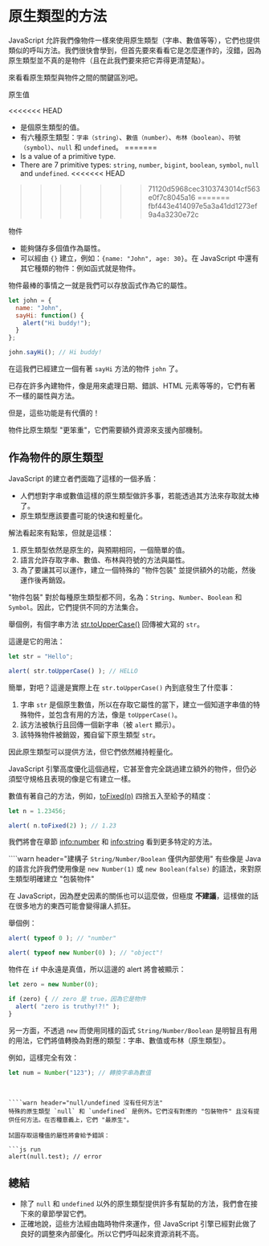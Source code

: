 # 原生類型的方法

JavaScript 允許我們像物件一樣來使用原生類型（字串、數值等等），它們也提供類似的呼叫方法。我們很快會學到，但首先要來看看它是怎麼運作的，沒錯，因為原生類型並不真的是物件（且在此我們要來把它弄得更清楚點）。

來看看原生類型與物件之間的關鍵區別吧。

原生值

<<<<<<< HEAD
- 是個原生類型的值。
- 有六種原生類型：`字串（string）`、`數值（number）`、`布林（boolean）`、`符號（symbol）`、`null` 和 `undefined`。
=======
- Is a value of a primitive type.
- There are 7 primitive types: `string`, `number`, `bigint`, `boolean`, `symbol`, `null` and `undefined`.
<<<<<<< HEAD
>>>>>>> 71120d5968cec3103743014cf563e0f7c8045a16
=======
>>>>>>> fbf443e414097e5a3a41dd1273ef9a4a3230e72c

物件

- 能夠儲存多個值作為屬性。
- 可以經由 `{}` 建立，例如：`{name: "John", age: 30}`。在 JavaScript 中還有其它種類的物件：例如函式就是物件。

物件最棒的事情之一就是我們可以存放函式作為它的屬性。

```js run
let john = {
  name: "John",
  sayHi: function() {
    alert("Hi buddy!");
  }
};

john.sayHi(); // Hi buddy!
```

在這我們已經建立一個有著 `sayHi` 方法的物件 `john` 了。

已存在許多內建物件，像是用來處理日期、錯誤、HTML 元素等等的，它們有著不一樣的屬性與方法。

但是，這些功能是有代價的！

物件比原生類型 "更笨重"，它們需要額外資源來支援內部機制。

## 作為物件的原生類型

JavaScript 的建立者們面臨了這樣的一個矛盾：

- 人們想對字串或數值這樣的原生類型做許多事，若能透過其方法來存取就太棒了。
- 原生類型應該要盡可能的快速和輕量化。

解法看起來有點笨，但就是這樣：

1. 原生類型依然是原生的，與預期相同，一個簡單的值。
2. 語言允許存取字串、數值、布林與符號的方法與屬性。
3. 為了要讓其可以運作，建立一個特殊的 "物件包裝" 並提供額外的功能，然後運作後再銷毀。

"物件包裝" 對於每種原生類型都不同，名為：`String`、`Number`、`Boolean` 和 `Symbol`。因此，它們提供不同的方法集合。

舉個例，有個字串方法 [str.toUpperCase()](https://developer.mozilla.org/en/docs/Web/JavaScript/Reference/Global_Objects/String/toUpperCase) 回傳被大寫的 `str`。

這邊是它的用法：

```js run
let str = "Hello";

alert( str.toUpperCase() ); // HELLO
```

簡單，對吧？這邊是實際上在 `str.toUpperCase()` 內到底發生了什麼事：

1. 字串 `str` 是個原生數值，所以在存取它屬性的當下，建立一個知道字串值的特殊物件，並包含有用的方法，像是 `toUpperCase()`。
2. 該方法被執行且回傳一個新字串（被 `alert` 顯示）。
3. 該特殊物件被銷毀，獨自留下原生類型 `str`。

因此原生類型可以提供方法，但它們依然維持輕量化。

JavaScript 引擎高度優化這個過程，它甚至會完全跳過建立額外的物件，但仍必須堅守規格且表現的像是它有建立一樣。

數值有著自己的方法，例如，[toFixed(n)](https://developer.mozilla.org/en-US/docs/Web/JavaScript/Reference/Global_Objects/Number/toFixed) 四捨五入至給予的精度：

```js run
let n = 1.23456;

alert( n.toFixed(2) ); // 1.23
```

我們將會在章節 <info:number> 和 <info:string> 看到更多特定的方法。

````warn header="建構子 `String/Number/Boolean` 僅供內部使用"
有些像是 Java 的語言允許我們使用像是 `new Number(1)` 或 `new Boolean(false)` 的語法，來對原生類型明確建立 "包裝物件"

在 JavaScript，因為歷史因素的關係也可以這麼做，但極度 **不建議**，這樣做的話在很多地方的東西可能會變得讓人抓狂。

舉個例：

```js run
alert( typeof 0 ); // "number"

alert( typeof new Number(0) ); // "object"!
```

物件在 `if` 中永遠是真值，所以這邊的 alert 將會被顯示：

```js run
let zero = new Number(0);

if (zero) { // zero 是 true，因為它是物件
  alert( "zero is truthy!?!" );
}
```

另一方面，不透過 `new` 而使用同樣的函式 `String/Number/Boolean` 是明智且有用的用法，它們將值轉換為對應的類型：字串、數值或布林（原生類型）。

例如，這樣完全有效：

```js
let num = Number("123"); // 轉換字串為數值
```
````


````warn header="null/undefined 沒有任何方法"
特殊的原生類型 `null` 和 `undefined` 是例外。它們沒有對應的 "包裝物件" 且沒有提供任何方法。在否種意義上，它們 "最原生"。

試圖存取這種值的屬性將會給予錯誤：

```js run
alert(null.test); // error
````

## 總結

- 除了 `null` 和 `undefined` 以外的原生類型提供許多有幫助的方法，我們會在接下來的章節學習它們。
- 正確地說，這些方法經由臨時物件來運作，但 JavaScript 引擎已經對此做了良好的調整來內部優化。所以它們呼叫起來資源消耗不高。

